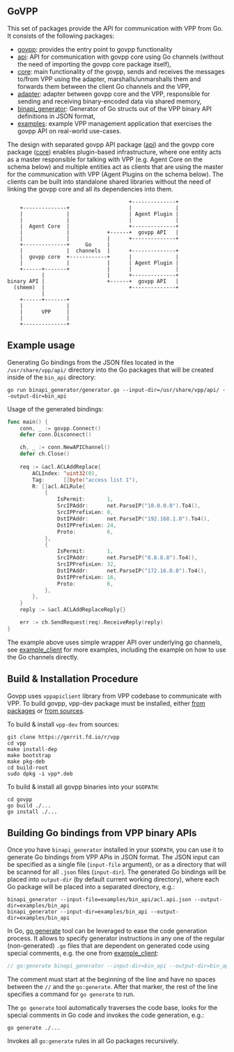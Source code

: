 ## GoVPP

This set of packages provide the API for communication with VPP from Go. It consists of the following packages:

- [govpp](govpp.go): provides the entry point to govpp functionality
- [api](api/api.go): API for communication with govpp core using Go channels (without the need of importing the govpp core package itself),
- [core](core/): main functionality of the govpp, sends and receives the messages to/from VPP using the adapter, marshalls/unmarshalls them and forwards them between the client Go channels and the VPP,
- [adapter](adapter/): adapter between govpp core and the VPP, responsible for sending and receiving binary-encoded data via shared memory,
- [binapi_generator](binapi_generator/generator.go): Generator of Go structs out of the VPP binary API definitions in JSON format,
- [examples](examples/): example VPP management application that exercises the govpp API on real-world use-cases.

The design with separated govpp API package ([api](api/api.go)) and the govpp core package ([core](core/)) enables 
plugin-based infrastructure, where one entity acts as a master responsible for talking with VPP (e.g. Agent 
Core on the schema below) and multiple entities act as clients that are using the master for the communication with 
VPP (Agent Plugins on the schema below). The clients can be built into standalone shared libraries without the need 
of linking the govpp core and all its dependencies into them.

```
                                       +--------------+
    +--------------+                   |              |
    |              |                   | Agent Plugin |
    |              |                   |              |
    |  Agent Core  |                   +--------------+
    |              |            +------+  govpp API   |
    |              |            |      +--------------+
    +--------------+     Go     |
    |              |  channels  |      +--------------+
    |  govpp core  +------------+      |              |
    |              |            |      | Agent Plugin |
    +------+-------+            |      |              |
           |                    |      +--------------+
binary API |                    +------+  govpp API   |
  (shmem)  |                           +--------------+
           |
    +------+-------+
    |              |
    |      VPP     |    
    |              |
    +--------------+
```


## Example usage
Generating Go bindings from the JSON files located in the `/usr/share/vpp/api/` directory 
into the Go packages that will be created inside of the `bin_api` directory:
```
go run binapi_generator/generator.go --input-dir=/usr/share/vpp/api/ --output-dir=bin_api
```

Usage of the generated bindings:
```go
func main() {
	conn, _ := govpp.Connect()
	defer conn.Disconnect()

	ch, _ := conn.NewAPIChannel()
	defer ch.Close()
  
	req := &acl.ACLAddReplace{
		ACLIndex: ^uint32(0),
		Tag:      []byte("access list 1"),
		R: []acl.ACLRule{
			{
				IsPermit:       1,
				SrcIPAddr:      net.ParseIP("10.0.0.0").To4(),
				SrcIPPrefixLen: 8,
				DstIPAddr:      net.ParseIP("192.168.1.0").To4(),
				DstIPPrefixLen: 24,
				Proto:          6,
			},
			{
				IsPermit:       1,
				SrcIPAddr:      net.ParseIP("8.8.8.8").To4(),
				SrcIPPrefixLen: 32,
				DstIPAddr:      net.ParseIP("172.16.0.0").To4(),
				DstIPPrefixLen: 16,
				Proto:          6,
			},
		},
	}
	reply := &acl.ACLAddReplaceReply{}

	err := ch.SendRequest(req).ReceiveReply(reply)
}
```

The example above uses simple wrapper API over underlying go channels, see [example_client](examples/example_client.go) 
for more examples, including the example on how to use the Go channels directly.


## Build & Installation Procedure
Govpp uses `vppapiclient` library from VPP codebase to communicate with VPP. To build govpp, vpp-dev package must be installed,
either [from packages](https://wiki.fd.io/view/VPP/Installing_VPP_binaries_from_packages) or 
[from sources](https://wiki.fd.io/view/VPP/Build,_install,_and_test_images#Build_A_VPP_Package).

To build & install `vpp-dev` from sources:
```
git clone https://gerrit.fd.io/r/vpp
cd vpp
make install-dep
make bootstrap
make pkg-deb
cd build-root
sudo dpkg -i vpp*.deb
```

To build & install all govpp binaries into your `$GOPATH`:
```
cd govpp
go build ./...
go install ./...
```


## Building Go bindings from VPP binary APIs
Once you have `binapi_generator` installed in your `$GOPATH`, you can use it to generate Go bindings from
VPP APis in JSON format. The JSON input can be specified as a single file (`input-file` argument), or
as a directory that will be scanned for all `.json` files (`input-dir`). The generated Go bindings will
be placed into `output-dir` (by default current working directory), where each Go package will be placed into 
a separated directory, e.g.:

```
binapi_generator --input-file=examples/bin_api/acl.api.json --output-dir=examples/bin_api
binapi_generator --input-dir=examples/bin_api --output-dir=examples/bin_api
```

In Go, [go generate](https://blog.golang.org/generate) tool can be leveraged to ease the code generation
process. It allows to specify generator instructions in any one of the regular (non-generated) `.go` files
that are dependent on generated code using special comments, e.g. the one from [example_client](examples/example_client.go):
```go
// go:generate binapi_generator --input-dir=bin_api --output-dir=bin_api
```

The comment must start at the beginning of the line and have no spaces between the `//` and the `go:generate`. 
After that marker, the rest of the line specifies a command for `go generate` to run. 

The `go generate` tool automatically traverses the code base, looks for the special comments in Go code and 
invokes the code generation, e.g.:
```
go generate ./...
```
Invokes all `go:generate` rules in all Go packages recursively.

